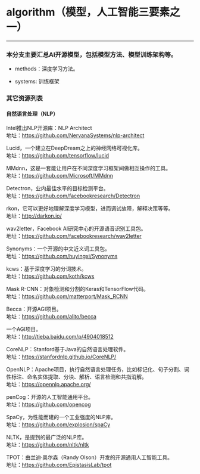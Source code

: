 # algorithm（模型，人工智能三要素之一）
-----------------------------
### 本分支主要汇总AI开源模型，包括模型方法、模型训练架构等。

* methods：深度学习方法。

* systems: 训练框架

### 其它资源列表
#### 自然语言处理（NLP）

Intel推出NLP开源库：NLP Architect </br>
地址：https://github.com/NervanaSystems/nlp-architect

Lucid，一个建立在DeepDream之上的神经网络可视化库。</br>
地址：https://github.com/tensorflow/lucid

MMdnn，这是一套能让用户在不同深度学习框架间做相互操作的工具。</br>
地址：https://github.com/Microsoft/MMdnn

Detectron，业内最佳水平的目标检测平台。</br>
地址：https://github.com/facebookresearch/Detectron

rkon，它可以更好地理解深度学习模型，进而调试故障，解释决策等等。</br>
地址：http://darkon.io/

wav2letter，Facebook AI研究中心的开源语音识别工具包。</br>
地址：https://github.com/facebookresearch/wav2letter


Synonyms：一个开源的中文近义词工具包。</br>
地址：https://github.com/huyingxi/Synonyms

kcws：基于深度学习的分词技术。</br>
地址：https://github.com/koth/kcws

Mask R-CNN：对象检测和分割的Keras和TensorFlow代码。</br>
地址：https://github.com/matterport/Mask_RCNN

Becca：开源AGI项目。</br>
地址：https://github.com/alito/becca

一个AGI项目。</br>
地址：http://tieba.baidu.com/p/4904018512

CoreNLP：Stanford基于Java的自然语言处理软件。</br>
地址：https://stanfordnlp.github.io/CoreNLP/

OpenNLP：Apache项目，执行自然语言处理任务，比如标记化、句子分割、词性标注、命名实体提取、分块、解析、语言检测和共指消解。</br>
地址：https://opennlp.apache.org/

penCog：开源的人工智能通用平台。</br>
地址：https://github.com/opencog

SpaCy，为性能而建的一个工业强度的NLP库。</br>
地址：https://github.com/explosion/spaCy

NLTK，是提到的最广泛的NLP库。</br>
地址：https://github.com/nltk/nltk

TPOT：由兰迪·奥尔森（Randy Olson）开发的开源通用人工智能工具。</br>
地址：https://github.com/EpistasisLab/tpot
